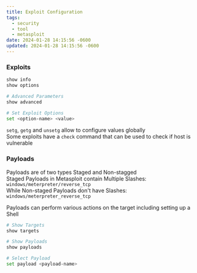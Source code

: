 ```yaml
---
title: Exploit Configuration
tags:
  - security
  - tool
  - metasploit
date: 2024-01-28 14:15:56 -0600
updated: 2024-01-28 14:15:56 -0600
---
```


### Exploits

```bash
show info
show options

# Advanced Parameters
show advanced

# Set Exploit Options
set <option-name> <value>
```

`setg`, `getg` and `unsetg` allow to configure values globally  
Some exploits have a `check` command that can be used to check if host is vulnerable

### Payloads

Payloads are of two types Staged and Non-stagged  
Staged Payloads in Metasploit contain Multiple Slashes: `windows/meterpreter/reverse_tcp`  
While Non-staged Payloads don't have Slashes: `windows/meterpreter_reverse_tcp`

Payloads can perform various actions on the target including setting up a Shell

````bash
# Show Targets
show targets

# Show Payloads
show payloads

# Select Payload
set payload <payload-name>
````

